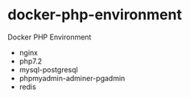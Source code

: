 # docker-php-environment
Docker PHP Environment

- nginx
- php7.2
- mysql-postgresql
- phpmyadmin-adminer-pgadmin
- redis
